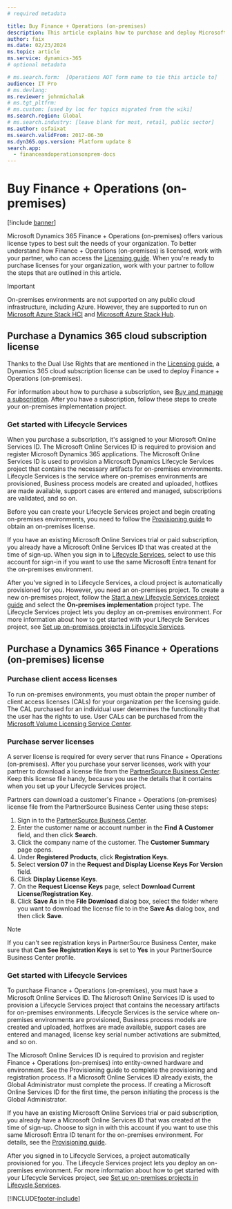```yaml
---
# required metadata

title: Buy Finance + Operations (on-premises)
description: This article explains how to purchase and deploy Microsoft Dynamics 365 Finance + Operations (on-premises).
author: faix 
ms.date: 02/23/2024
ms.topic: article
ms.service: dynamics-365
# optional metadata

# ms.search.form:  [Operations AOT form name to tie this article to]
audience: IT Pro
# ms.devlang: 
ms.reviewer: johnmichalak
# ms.tgt_pltfrm: 
# ms.custom: [used by loc for topics migrated from the wiki]
ms.search.region: Global
# ms.search.industry: [leave blank for most, retail, public sector]
ms.author: osfaixat
ms.search.validFrom: 2017-06-30 
ms.dyn365.ops.version: Platform update 8 
search.app:
  - financeandoperationsonprem-docs
---
```


# Buy Finance + Operations (on-premises)

[!include [banner](../../../finance/includes/banner.md)]

Microsoft Dynamics 365 Finance + Operations (on-premises) offers various license types to best suit the needs of your organization. To better understand how Finance + Operations (on-premises) is licensed, work with your partner, who can access the [Licensing guide](https://go.microsoft.com/fwlink/?LinkId=866544). When you're ready to purchase licenses for your organization, work with your partner to follow the steps that are outlined in this article.

> [!IMPORTANT]
> On-premises environments are not supported on any public cloud infrastructure, including Azure. However, they are supported to run on [Microsoft Azure Stack HCI](https://azure.microsoft.com/products/azure-stack/hci/) and [Microsoft Azure Stack Hub](https://azure.microsoft.com/products/azure-stack/hub/).

## Purchase a Dynamics 365 cloud subscription license

Thanks to the Dual Use Rights that are mentioned in the [Licensing guide](https://go.microsoft.com/fwlink/?LinkId=866544), a Dynamics 365 cloud subscription license can be used to deploy Finance + Operations (on-premises).

For information about how to purchase a subscription, see [Buy and manage a subscription](../../fin-ops/get-started/before-you-buy.md#step-three-buy-and-manage-a-subscription). After you have a subscription, follow these steps to create your on-premises implementation project.

### Get started with Lifecycle Services 

When you purchase a subscription, it's assigned to your Microsoft Online Services ID. The Microsoft Online Services ID is required to provision and register Microsoft Dynamics 365 applications. The Microsoft Online Services ID is used to provision a Microsoft Dynamics Lifecycle Services project that contains the necessary artifacts for on-premises environments. Lifecycle Services is the service where on-premises environments are provisioned, Business process models are created and uploaded, hotfixes are made available, support cases are entered and managed, subscriptions are validated, and so on.

Before you can create your Lifecycle Services project and begin creating on-premises environments, you need to follow the [Provisioning guide](https://mbs2.microsoft.com/fileexchange/?fileID=7ddd6ddf-aa22-402a-baa1-5405ce0b1076) to obtain an on-premises license.

If you have an existing Microsoft Online Services trial or paid subscription, you already have a Microsoft Online Services ID that was created at the time of sign-up. When you sign in to [Lifecycle Services](https://lcs.dynamics.com), select to use this account for sign-in if you want to use the same Microsoft Entra tenant for the on-premises environment.

After you've signed in to Lifecycle Services, a cloud project is automatically provisioned for you. However, you need an on-premises project. To create a new on-premises project, follow the [Start a new Lifecycle Services project guide](/dynamics365/project-operations/environment/create-lcs-project) and select the **On-premises implementation** project type. The Lifecycle Services project lets you deploy an on-premises environment. For more information about how to get started with your Lifecycle Services project, see [Set up on-premises projects in Lifecycle Services](../lifecycle-services/lbd-create-lcs-on-prem-project.md).

## Purchase a Dynamics 365 Finance + Operations (on-premises) license

### Purchase client access licenses

To run on-premises environments, you must obtain the proper number of client access licenses (CALs) for your organization per the licensing guide. The CAL purchased for an individual user determines the functionality that the user has the rights to use. User CALs can be purchased from the [Microsoft Volume Licensing Service Center](https://www.microsoft.com/Licensing/servicecenter/default.aspx).

### Purchase server licenses

A server license is required for every server that runs Finance + Operations (on-premises). After you purchase your server licenses, work with your partner to download a license file from the [PartnerSource Business Center](https://businesscenter.mbs.microsoft.com/). Keep this license file handy, because you use the details that it contains when you set up your Lifecycle Services project.

Partners can download a customer's Finance + Operations (on-premises) license file from the PartnerSource Business Center using these steps:

1. Sign in to the [PartnerSource Business Center](https://businesscenter.mbs.microsoft.com/).
2. Enter the customer name or account number in the **Find A Customer** field, and then click **Search**.
3. Click the company name of the customer. The **Customer Summary** page opens.
4. Under **Registered Products**, click **Registration Keys**.
5. Select **version 07** in the **Request and Display License Keys For Version** field.
6. Click **Display License Keys**.
7. On the **Request License Keys** page, select **Download Current License/Registration Key**.
8. Click **Save As** in the **File Download** dialog box, select the folder where you want to download the license file to in the **Save As** dialog box, and then click **Save**.

> [!NOTE]
> If you can't see registration keys in PartnerSource Business Center, make sure that **Can See Registration Keys** is set to **Yes** in your PartnerSource Business Center profile.

### Get started with Lifecycle Services

To purchase Finance + Operations (on-premises), you must have a Microsoft Online Services ID. The Microsoft Online Services ID is used to provision a Lifecycle Services project that contains the necessary artifacts for on-premises environments. Lifecycle Services is the service where on-premises environments are provisioned, Business process models are created and uploaded, hotfixes are made available, support cases are entered and managed, license key serial number activations are submitted, and so on.

The Microsoft Online Services ID is required to provision and register Finance + Operations (on-premises) into entity-owned hardware and environment. See the Provisioning guide to complete the provisioning and registration process. If a Microsoft Online Services ID already exists, the Global Administrator must complete the process. If creating a Microsoft Online Services ID for the first time, the person initiating the process is the Global Administrator.

If you have an existing Microsoft Online Services trial or paid subscription, you already have a Microsoft Online Services ID that was created at the time of sign-up. Choose to sign in with this account if you want to use this same Microsoft Entra ID tenant for the on-premises environment. For details, see the [Provisioning guide](https://mbs2.microsoft.com/fileexchange/?fileID=7ddd6ddf-aa22-402a-baa1-5405ce0b1076).

After you signed in to Lifecycle Services, a project automatically provisioned for you. The Lifecycle Services project lets you deploy an on-premises environment. For more information about how to get started with your Lifecycle Services project, see [Set up on-premises projects in Lifecycle Services](../lifecycle-services/lbd-create-lcs-on-prem-project.md).


[!INCLUDE[footer-include](../../../includes/footer-banner.md)]